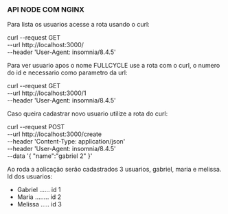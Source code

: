 ### API NODE COM NGINX

Para lista os usuarios acesse a rota usando o curl:

curl --request GET \
  --url http://localhost:3000/ \
  --header 'User-Agent: insomnia/8.4.5'

Para ver usuario apos o nome FULLCYCLE use a rota com o curl, o numero do id e necessario como parametro da url:

curl --request GET \
  --url http://localhost:3000/1 \
  --header 'User-Agent: insomnia/8.4.5'

Caso queira cadastrar novo usuario utilize a rota do curl:

curl --request POST \
  --url http://localhost:3000/create \
  --header 'Content-Type: application/json' \
  --header 'User-Agent: insomnia/8.4.5' \
  --data '{
	"name":"gabriel 2"
}'

Ao roda a aolicação serão cadastrados 3 usuarios, gabriel, maria e melissa. Id dos usuarios:
 - Gabriel ...... id 1
 - Maria ........ id 2
 - Melissa ..... id 3